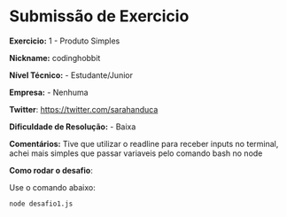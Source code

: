 # Submissão de Exercicio

**Exercicio:** 1 - Produto Simples

**Nickname:** codinghobbit

**Nível Técnico:** - Estudante/Junior

**Empresa:** - Nenhuma

**Twitter**: https://twitter.com/sarahanduca

**Dificuldade de Resolução:** - Baixa

**Comentários:** Tive que utilizar o readline para receber inputs no terminal, achei mais simples que passar variaveis pelo comando bash no node

**Como rodar o desafio**:

Use o comando abaixo:

```bash
node desafio1.js
```
